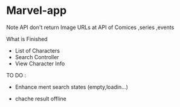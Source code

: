 # Marvel-app

Note API don't return Image URLs at API of Comices ,series ,events

What is Finished

- List of Characters
- Search Controller
- View Character Info


TO DO :

- Enhance ment search states (empty,loadin...)

- chache result offline
